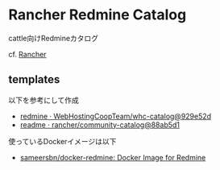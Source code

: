 Rancher Redmine Catalog
========================

cattle向けRedmineカタログ  

cf. [Rancher](https://github.com/rancher)

## templates

以下を参考にして作成

- [redmine · WebHostingCoopTeam/whc-catalog@929e52d](https://github.com/WebHostingCoopTeam/whc-catalog/commit/929e52da28af5ed5cca9d76ba3f522b226e39007#diff-f46406785ccde00855544773242d9f3e)
- [readme · rancher/community-catalog@88ab5d1](https://github.com/rancher/community-catalog/commit/88ab5d1ef3f789e3840a7fd63cf823ec6771224e#diff-59bced43b7ddee2258257232eb7e7ef2)

使っているDockerイメージは以下

- [sameersbn/docker-redmine: Docker Image for Redmine](https://github.com/sameersbn/docker-redmine)